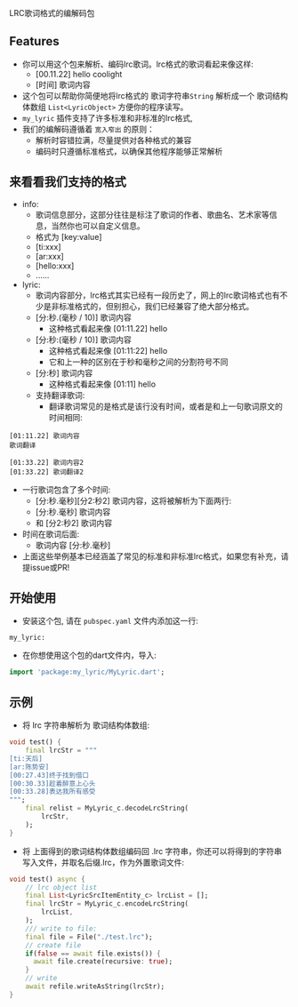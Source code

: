 <!--
This README describes the package. If you publish this package to pub.dev,
this README's contents appear on the landing page for your package.

For information about how to write a good package README, see the guide for
[writing package pages](https://dart.dev/guides/libraries/writing-package-pages).

For general information about developing packages, see the Dart guide for
[creating packages](https://dart.dev/guides/libraries/create-library-packages)
and the Flutter guide for
[developing packages and plugins](https://flutter.dev/developing-packages).
-->

LRC歌词格式的编解码包

## Features

* 你可以用这个包来解析、编码lrc歌词。lrc格式的歌词看起来像这样:
    * [00.11.22] hello coolight
    * [时间] 歌词内容
* 这个包可以帮助你简便地将lrc格式的 歌词字符串`String` 解析成一个 歌词结构体数组 `List<LyricObject>` 方便你的程序读写。
* `my_lyric` 插件支持了许多标准和非标准的lrc格式, 
* 我们的编解码遵循着 `宽入窄出` 的原则：
  * 解析时容错拉满，尽量提供对各种格式的兼容
  * 编码时只遵循标准格式，以确保其他程序能够正常解析
## 来看看我们支持的格式
* info:
  * 歌词信息部分，这部分往往是标注了歌词的作者、歌曲名、艺术家等信息，当然你也可以自定义信息。
  * 格式为 [key:value]
  * [ti:xxx]
  * [ar:xxx]
  * [hello:xxx]
  * ......
* lyric:
  * 歌词内容部分，lrc格式其实已经有一段历史了，网上的lrc歌词格式也有不少是非标准格式的，但别担心，我们已经兼容了绝大部分格式。
  * [分:秒.(毫秒 / 10)] 歌词内容 
    * 这种格式看起来像 [01:11.22] hello
  * [分:秒:(毫秒 / 10)] 歌词内容 
    * 这种格式看起来像 [01:11:22] hello
    * 它和上一种的区别在于秒和毫秒之间的分割符号不同
  * [分:秒] 歌词内容 
    * 这种格式看起来像 [01:11] hello
  * 支持翻译歌词: 
    * 翻译歌词常见的是格式是该行没有时间，或者是和上一句歌词原文的时间相同:
```lrc
[01:11.22] 歌词内容
歌词翻译

[01:33.22] 歌词内容2
[01:33.22] 歌词翻译2
```
  * 一行歌词包含了多个时间: 
    * [分:秒.毫秒][分2:秒2] 歌词内容，这将被解析为下面两行:
    * [分:秒.毫秒] 歌词内容
    * 和 [分2:秒2] 歌词内容
  * 时间在歌词后面: 
    * 歌词内容 [分:秒.毫秒]
  * 上面这些举例基本已经涵盖了常见的标准和非标准lrc格式，如果您有补充，请提issue或PR!

## 开始使用

* 安装这个包, 请在 `pubspec.yaml` 文件内添加这一行:
```
my_lyric: 
```
* 在你想使用这个包的dart文件内，导入:
```dart
import 'package:my_lyric/MyLyric.dart';
```

## 示例

* 将 lrc 字符串解析为 歌词结构体数组:
```dart
void test() {
    final lrcStr = """
[ti:天后]
[ar:陈势安]
[00:27.43]终于找到借口
[00:30.33]趁着醉意上心头
[00:33.28]表达我所有感受
""";
    final relist = MyLyric_c.decodeLrcString(
        lrcStr,
    );
}
```
* 将 上面得到的歌词结构体数组编码回 .lrc 字符串，你还可以将得到的字符串写入文件，并取名后缀.lrc，作为外置歌词文件:
```dart
void test() async {
    // lrc object list
    final List<LyricSrcItemEntity_c> lrcList = [];
    final lrcStr = MyLyric_c.encodeLrcString(
        lrcList,
    );
    /// write to file:
    final file = File("./test.lrc");
    // create file
    if(false == await file.exists()) {
      await file.create(recursive: true);
    }
    // write
    await refile.writeAsString(lrcStr);
}
```